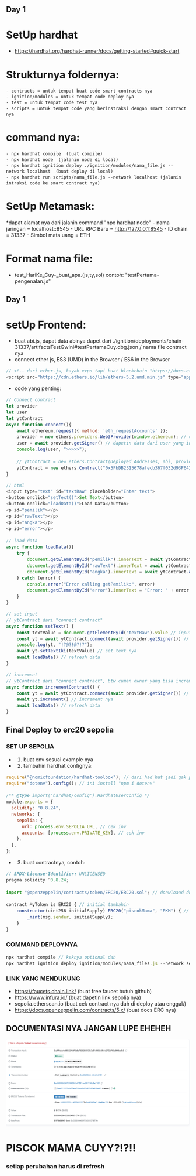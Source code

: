 ## Day 1
# SetUp hardhat
 * https://hardhat.org/hardhat-runner/docs/getting-started#quick-start

# Strukturnya foldernya:
    - contracts = untuk tempat buat code smart contracts nya
    - ignition/modules = untuk tempat code deploy nya
    - test = untuk tempat code test nya
    - scripts = untuk tempat code yang berinstraksi dengan smart contract nya

# command nya:
    - npx hardhat compile  (buat compile)
    - npx hardhat node  (jalanin node di local)
    - npx hardhat ignition deploy ./ignition/modules/nama_file.js --network localhost  (buat deploy di local)
    - npx hardhat run scripts/nama_file.js --network localhost (jalanin intraksi code ke smart contract nya)

# SetUp Metamask:
 *dapat alamat nya dari jalanin command "npx hardhat node"
    - nama jaringan     = localhost::8545
    - URL RPC Baru      = http://127.0.0.1:8545
    - ID chain          = 31337
    - Simbol mata uang  = ETH

# Format nama file:
 * test_HariKe_Cuy-_buat_apa.(js,ty,sol)
 contoh: "testPertama-pengenalan.js"


## Day 1
# setUp Frontend:
- buat abi.js, dapat data abinya dapet dari ./ignition/deployments/chain-31337/artifactsTestGwIni#testPertamaCuy.dbg.json / nama file contract nya
- connect ether js, ES3 (UMD) in the Browser / ES6 in the Browser
```js
// <!-- dari ether.js, kayak expo tapi buat blockchain "https://docs.ethers.org/v5/" -->
<script src="https://cdn.ethers.io/lib/ethers-5.2.umd.min.js" type="application/javascript"></script>
```
- code yang penting:
```js
// Connect contract
let provider
let user
let ytContract
async function connect(){
    await ethereum.request({ method: 'eth_requestAccounts' }); 
    provider = new ethers.providers.Web3Provider(window.ethereum); // connect ke metamask, ada di docs ether js
    user = await provider.getSigner() // dapetin data dari user yang intract smart contract nya
    console.log(user, ">>>>>");

    // ytContract = new ethers.Contract(Deployed_Addresses, abi, provider)
    ytContract = new ethers.Contract("0x5FbDB2315678afecb367f032d93F642f64180aa3", abi, provider) // connect ke contractnya
}
```

```js
// html
<input type="text" id="textRaw" placeholder="Enter text">
<button onclick="setText()">Set Text</button>
<button onclick="loadData()">Load Data</button>
<p id="pemilik"></p>
<p id="rawText"></p>
<p id="angka"></p>
<p id="error"></p>

// load data
async function loadData(){
    try {
        document.getElementById("pemilik").innerText = await ytContract.getPemilik() 
        document.getElementById("rawText").innerText = await ytContract.textIki()
        document.getElementById("angka").innerText = await ytContract.angka()
    } catch (error) {
        console.error("Error calling getPemilik:", error)
        document.getElementById("error").innerText = "Error: " + error.message
    }
}
```

```js
// set input 
// ytContract dari "connect contract"
async function setText() {
    const textValue = document.getElementById("textRaw").value // input data baru
    const yt = await ytContract.connect(await provider.getSigner()) // connect user yang ke smart contract
    console.log(yt, "!?@?!@?!?");
    await yt.setTextIki(textValue) // set text nya
    await loadData() // refresh data
}
```

```js
// increment
// ytContract dari "connect contract", btw cuman owner yang bisa increment nya
async function incrementContract() {
    const yt = await ytContract.connect(await provider.getSigner()) // connect user yang ke smart contract
    await yt.increment() // increment nya
    await loadData() // refresh data
}
```

## Final Deploy to erc20 sepolia
### SET UP SEPOLIA
- 1. buat env sesuai example nya

- 2. tambahin hardhat confignya:
```js
require("@nomicfoundation/hardhat-toolbox"); // dari had hat jadi gak perlu donwload lagi
require("dotenv").config(); // ini install "npm i dotenv"

/** @type import('hardhat/config').HardhatUserConfig */
module.exports = {
  solidity: "0.8.24",
  networks: {
    sepolia: {
      url: process.env.SEPOLIA_URL, // cek inv 
      accounts: [process.env.PRIVATE_KEY], // cek inv 
    },
  },
};
```

- 3. buat contractnya, contoh:
```js
// SPDX-License-Identifier: UNLICENSED
pragma solidity ^0.8.24;

import "@openzeppelin/contracts/token/ERC20/ERC20.sol"; // donwloaad dulu "npm i @openzeppelin/contracts atau npm install @openzeppelin/contracts-upgradeable (dari 'https://docs.openzeppelin.com/contracts/4.x/upgradeable')"

contract MyToken is ERC20 { // initial tambahin
    constructor(uint256 initialSupply) ERC20("piscokMama", "PKM") { // disini juga
        _mint(msg.sender, initialSupply);
    }
}
```

### COMMAND DEPLOYNYA
```js
npx hardhat compile // keknya optional dah
npx hardhat ignition deploy ignition/modules/nama_files.js --network sepolia // networknya sepolia
```

### LINK YANG MENDUKUNG
- https://faucets.chain.link/ (buat free faucet butuh github) 
- https://www.infura.io/ (buat dapetin link sepolia nya)
- sepolia.etherscan.io (buat cek contract nya dah di deploy atau enggak)
- https://docs.openzeppelin.com/contracts/5.x/ (buat docs ERC nya)

## DOCUMENTASI NYA JANGAN LUPE EHEHEH
![alt text](image.png)
# PISCOK MAMA CUYY?!?!!

### setiap perubahan harus di refresh